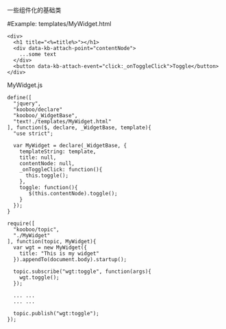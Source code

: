 一些组件化的基础类

#Example:
  templates/MyWidget.html
  
    <div>
      <h1 title="<%=title%>"></h1>
      <div data-kb-attach-point="contentNode">
        ...some text
      </div>
      <button data-kb-attach-event="click:_onToggleClick">Toggle</button>
    </div>

  MyWidget.js
  
    define([
      "jquery",
      "kooboo/declare"
      "kooboo/_WidgetBase",
      "text!./templates/MyWidget.html"
    ], function($, declare, _WidgetBase, template){
      "use strict";
    
      var MyWidget = declare(_WidgetBase, {
        templateString: template,
        title: null,
        contentNode: null,
        _onToggleClick: function(){
          this.toggle();
        },
        toggle: function(){
           $(this.contentNode).toggle();
        }
      });
    }
    
    require([
      "kooboo/topic",
      "./MyWidget"
    ], function(topic, MyWidget){
      var wgt = new MyWidget({
        title: "This is my widget"
      }).appendTo(document.body).startup();
      
      topic.subscribe("wgt:toggle", function(args){
        wgt.toggle();
      });
      
      ... ...
      ... ...
      
      topic.publish("wgt:toggle");
    });
